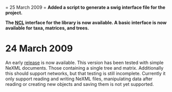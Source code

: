 ﻿= 25 March 2009 =
**Added a script to generate a swig interface file for the project.**

**The [NCL](https://sourceforge.net/projects/ncl/) interface for the library is now available.  A basic interface is now available for taxa, matrices, and trees.**

# 24 March 2009 #

An early [release](http://nexmlcplusplus.googlecode.com/files/NeXMLCpp-0.00000001.tar.gz) is now available. This version has been tested
with simple NeXML documents. Those containing a single tree and matrix. Additionally
this should support networks, but that testing is still incomplete. Currently it only
support reading and writing NeXML files, manipulating data after reading or creating
new objects and saving them is not yet supported.